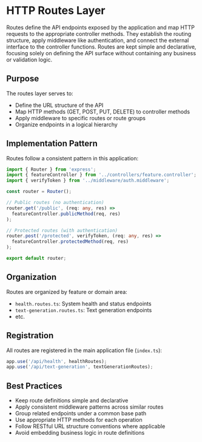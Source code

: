 # HTTP Routes Layer

Routes define the API endpoints exposed by the application and map HTTP requests to the appropriate controller methods. They establish the routing structure, apply middleware like authentication, and connect the external interface to the controller functions. Routes are kept simple and declarative, focusing solely on defining the API surface without containing any business or validation logic.

## Purpose

The routes layer serves to:
- Define the URL structure of the API
- Map HTTP methods (GET, POST, PUT, DELETE) to controller methods
- Apply middleware to specific routes or route groups
- Organize endpoints in a logical hierarchy

## Implementation Pattern

Routes follow a consistent pattern in this application:

```typescript
import { Router } from 'express';
import { featureController } from '../controllers/feature.controller';
import { verifyToken } from '../middleware/auth.middleware';

const router = Router();

// Public routes (no authentication)
router.get('/public', (req: any, res) => 
  featureController.publicMethod(req, res)
);

// Protected routes (with authentication)
router.post('/protected', verifyToken, (req: any, res) => 
  featureController.protectedMethod(req, res)
);

export default router;
```

## Organization

Routes are organized by feature or domain area:
- `health.routes.ts`: System health and status endpoints
- `text-generation.routes.ts`: Text generation endpoints
- etc.

## Registration

All routes are registered in the main application file (`index.ts`):

```typescript
app.use('/api/health', healthRoutes);
app.use('/api/text-generation', textGenerationRoutes);
```

## Best Practices

- Keep route definitions simple and declarative
- Apply consistent middleware patterns across similar routes
- Group related endpoints under a common base path
- Use appropriate HTTP methods for each operation
- Follow RESTful URL structure conventions where applicable
- Avoid embedding business logic in route definitions